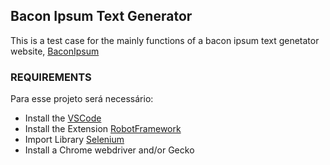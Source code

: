 ## Bacon Ipsum Text Generator
This is a test case for the mainly functions of a bacon ipsum text genetator website, [BaconIpsum](https://baconipsum.com/)

### REQUIREMENTS
Para esse projeto será necessário:
* Install the [VSCode](https://code.visualstudio.com/download)
* Install the Extension [RobotFramework](https://code.visualstudio.com/download)
* Import Library [Selenium](https://robotframework.org/SeleniumLibrary/SeleniumLibrary.html)
* Install a Chrome webdriver and/or Gecko
